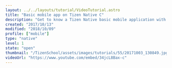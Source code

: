 ```yaml
---
layout: ../../layouts/tutorial/VideoTutorial.astro
title: "Basic mobile app on Tizen Native C"
description: "Get to know a Tizen Native basic mobile application with the new Tizen Studio.\n\nBuild a project and use a mobile emulator to see how an app looks on a Tizen virtual machine."
created: "2017/10/13"
modified: "2018/10/09"
profile: ["mobile"]
type: "native"
level: 1
state: "open"
thumbnail: "/TizenSchool/assets/images/tutorials/55/20171003_130849.jpg"
videoUrl: "https://www.youtube.com/embed/34jcL8Bax-c"
---
```

